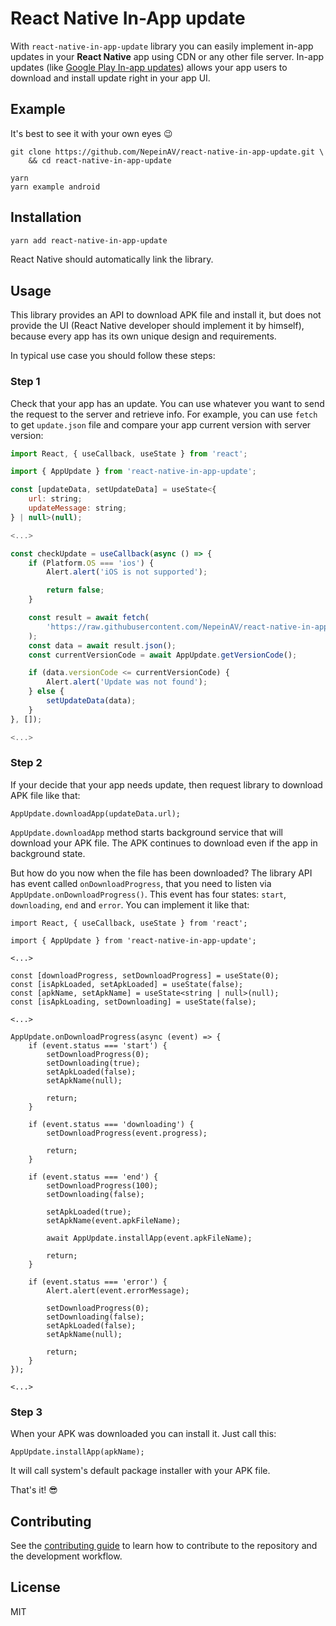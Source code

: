 # React Native In-App update

With `react-native-in-app-update` library you can easily implement in-app updates in your **React Native** app using CDN or any other file server. In-app updates (like [Google Play In-app updates](https://developer.android.com/guide/playcore/in-app-updates)) allows your app users to download and install update right in your app UI.



## Example

It's best to see it with your own eyes 😉

```
git clone https://github.com/NepeinAV/react-native-in-app-update.git \
    && cd react-native-in-app-update

yarn
yarn example android
```

## Installation

```sh
yarn add react-native-in-app-update
```

React Native should automatically link the library.

## Usage

This library provides an API to download APK file and install it, but does not provide the UI (React Native developer should implement it by himself), because every app has its own unique design and requirements.

In typical use case you should follow these steps:

### Step 1

Check that your app has an update. You can use whatever you want to send the request to the server and retrieve info. For example, you can use `fetch` to get `update.json` file and compare your app current version with server version:

```js
import React, { useCallback, useState } from 'react';

import { AppUpdate } from 'react-native-in-app-update';

const [updateData, setUpdateData] = useState<{
    url: string;
    updateMessage: string;
} | null>(null);

<...>

const checkUpdate = useCallback(async () => {
    if (Platform.OS === 'ios') {
        Alert.alert('iOS is not supported');

        return false;
    }

    const result = await fetch(
        'https://raw.githubusercontent.com/NepeinAV/react-native-in-app-update/master/example/app-updates/update.json',
    );
    const data = await result.json();
    const currentVersionCode = await AppUpdate.getVersionCode();

    if (data.versionCode <= currentVersionCode) {
        Alert.alert('Update was not found');
    } else {
        setUpdateData(data);
    }
}, []);

<...>
```

### Step 2

If your decide that your app needs update, then request library to download APK file like that:

```
AppUpdate.downloadApp(updateData.url);
```

`AppUpdate.downloadApp` method starts background service that will download your APK file. The APK continues to download even if the app in background state.

But how do you now when the file has been downloaded? The library API has event called `onDownloadProgress`, that you need to listen via `AppUpdate.onDownloadProgress()`. This event has four states: `start`, `downloading`, `end` and `error`. You can implement it like that:

```
import React, { useCallback, useState } from 'react';

import { AppUpdate } from 'react-native-in-app-update';

<...>

const [downloadProgress, setDownloadProgress] = useState(0);
const [isApkLoaded, setApkLoaded] = useState(false);
const [apkName, setApkName] = useState<string | null>(null);
const [isApkLoading, setDownloading] = useState(false);

<...>

AppUpdate.onDownloadProgress(async (event) => {
    if (event.status === 'start') {
        setDownloadProgress(0);
        setDownloading(true);
        setApkLoaded(false);
        setApkName(null);

        return;
    }

    if (event.status === 'downloading') {
        setDownloadProgress(event.progress);

        return;
    }

    if (event.status === 'end') {
        setDownloadProgress(100);
        setDownloading(false);

        setApkLoaded(true);
        setApkName(event.apkFileName);

        await AppUpdate.installApp(event.apkFileName);

        return;
    }

    if (event.status === 'error') {
        Alert.alert(event.errorMessage);

        setDownloadProgress(0);
        setDownloading(false);
        setApkLoaded(false);
        setApkName(null);

        return;
    }
});

<...>
```

### Step 3

When your APK was downloaded you can install it. Just call this:

```
AppUpdate.installApp(apkName);
```

It will call system's default package installer with your APK file.

That's it! 😎

## Contributing

See the [contributing guide](CONTRIBUTING.md) to learn how to contribute to the repository and the development workflow.

## License

MIT
